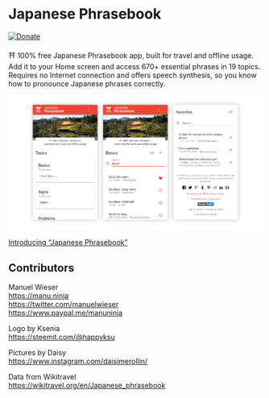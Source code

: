 # Japanese Phrasebook

[![Donate](https://img.shields.io/badge/Donate-PayPal-blue.svg)](https://www.paypal.me/manuninja)

⛩ 100% free Japanese Phrasebook app, built for travel and offline usage. Add it to your Home screen and access 670+ essential phrases in 19 topics. Requires no Internet connection and offers speech synthesis, so you know how to pronounce Japanese phrases correctly.

[![](public/img/japanese-phrasebook-screens.png)](https://www.japanese-phrasebook.com)

[Introducing “Japanese Phrasebook”](https://manu.ninja/introducing-japanese-phrasebook)

## Contributors

Manuel Wieser<br>
<https://manu.ninja><br>
<https://twitter.com/manuelwieser><br>
<https://www.paypal.me/manuninja><br>

Logo by Ksenia<br>
<https://steemit.com/@happyksu>

Pictures by Daisy<br>
<https://www.instagram.com/daisimerollin/>

Data from Wikitravel<br>
<https://wikitravel.org/en/Japanese_phrasebook>
